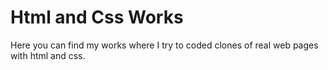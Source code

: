 # Html and Css Works

Here you can find my works where I try to coded clones of real web pages with html and css.
